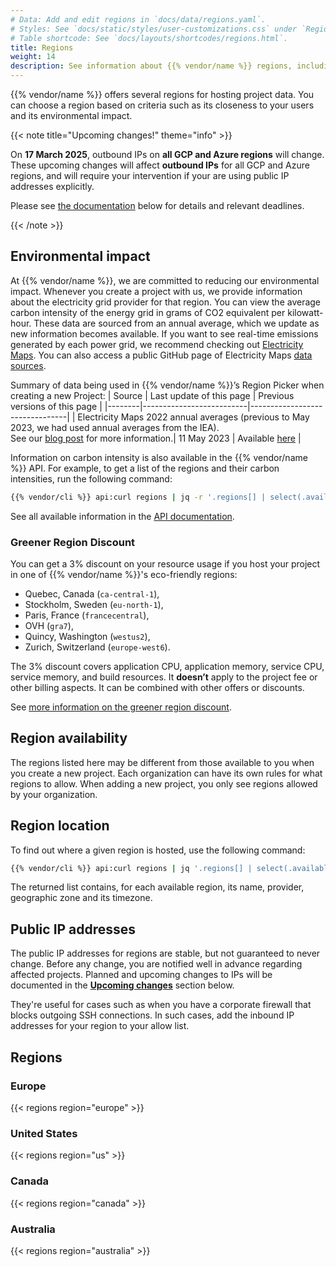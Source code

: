 ```yaml
---
# Data: Add and edit regions in `docs/data/regions.yaml`.
# Styles: See `docs/static/styles/user-customizations.css` under `Region information`
# Table shortcode: See `docs/layouts/shortcodes/regions.html`.
title: Regions
weight: 14
description: See information about {{% vendor/name %}} regions, including their environmental impact and IP addresses.
---
```


{{% vendor/name %}} offers several regions for hosting project data.
You can choose a region based on criteria such as its closeness to your users and its environmental impact.

{{< note title="Upcoming changes!" theme="info" >}}

On **17 March 2025**, outbound IPs on **all GCP and Azure regions** will change.
These upcoming changes will affect **outbound IPs** for all GCP and Azure regions, and will require your intervention
if your are using public IP addresses explicitly.

Please see [the documentation](#upcoming-changes) below for details and relevant deadlines.

{{< /note >}}

## Environmental impact

At {{% vendor/name %}}, we are committed to reducing our environmental impact. Whenever you create a project with us, we provide information about the electricity grid provider for that region. You can view the average carbon intensity of the energy grid in grams of CO2 equivalent per kilowatt-hour.
These data are sourced from an annual average, which we update as new information becomes available. If you want to see real-time emissions generated by each power grid, we recommend checking out [Electricity Maps](https://app.electricitymap.org/map). You can also access a public GitHub page of Electricity Maps [data sources](https://github.com/electricitymap/electricitymap-contrib/blob/master/DATA_SOURCES.md).

Summary of data being used in {{% vendor/name %}}’s Region Picker when creating a new Project:
| Source | Last update of this page | Previous versions of this page |
|--------|--------------------------|--------------------------------|
| Electricity Maps 2022 annual averages (previous to May 2023, we had used annual averages from the IEA). <BR> See our [blog post](https://platform.sh/blog/platformsh-is-now-using-annual-carbon-intensities-from-electricity-maps/) for more information.| 11 May 2023 | Available [here](https://github.com/platformsh/platformsh-docs/commits/main/docs/src/development/regions.md) |

Information on carbon intensity is also available in the {{% vendor/name %}} API.
For example, to get a list of the regions and their carbon intensities, run the following command:

```bash
{{% vendor/cli %}} api:curl regions | jq -r '.regions[] | select(.available != false) | "\(.label): \(.environmental_impact.carbon_intensity)"'
```

See all available information in the [API documentation](https://api.platform.sh/docs/#tag/Regions).

### Greener Region Discount

You can get a 3% discount on your resource usage if you host your project in one of {{% vendor/name %}}'s eco-friendly regions:

- Quebec, Canada (`ca-central-1`),
- Stockholm, Sweden (`eu-north-1`),
- Paris, France (`francecentral`),
- OVH (`gra7`),
- Quincy, Washington (`westus2`),
- Zurich, Switzerland (`europe-west6`).

The 3% discount covers application CPU, application memory, service CPU, service memory, and build resources.
It **doesn’t** apply to the project fee or other billing aspects.
It can be combined with other offers or discounts.

See [more information on the greener region discount](https://platform.sh/company/press/a-first-for-cloud-industry-platformsh-greener-region-discount/).

## Region availability

The regions listed here may be different from those available to you when you create a new project.
Each organization can have its own rules for what regions to allow.
When adding a new project, you only see regions allowed by your organization.

## Region location

To find out where a given region is hosted, use the following command:

``` bash
{{% vendor/cli %}} api:curl regions | jq '.regions[] | select(.available != false)  | .id + ": " + .provider.name + " - " + .zone + " - " + .timezone' | sort
```

The returned list contains, for each available region, its name, provider, geographic zone and its timezone.

## Public IP addresses

The public IP addresses for regions are stable, but not guaranteed to never change.
Before any change, you are notified well in advance regarding affected projects.
Planned and upcoming changes to IPs will be documented in the [**Upcoming changes**](#upcoming-changes) section below.

They're useful for cases such as when you have a corporate firewall that blocks outgoing SSH connections.
In such cases, add the inbound IP addresses for your region to your allow list.

## Regions

### Europe

{{< regions region="europe" >}}

### United States

{{< regions region="us" >}}

### Canada

{{< regions region="canada" >}}

### Australia

{{< regions region="australia" >}}

